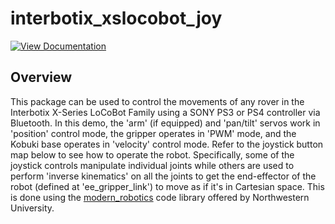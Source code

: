 # interbotix_xslocobot_joy

[![View Documentation](https://docs.trossenrobotics.com/docs_button.svg)](https://docs.trossenrobotics.com/interbotix_xslocobots_docs/ros2_packages/joystick_control.html)

## Overview

This package can be used to control the movements of any rover in the Interbotix X-Series LoCoBot Family using a SONY PS3 or PS4 controller via Bluetooth. In this demo, the 'arm' (if equipped) and 'pan/tilt' servos work in 'position' control mode, the gripper operates in 'PWM' mode, and the Kobuki base operates in 'velocity' control mode. Refer to the joystick button map below to see how to operate the robot. Specifically, some of the joystick controls manipulate individual joints while others are used to perform 'inverse kinematics' on all the joints to get the end-effector of the robot (defined at 'ee_gripper_link') to move as if it's in Cartesian space. This is done using the [modern_robotics](https://github.com/NxRLab/ModernRobotics/tree/master/packages/Python) code library offered by Northwestern University.
